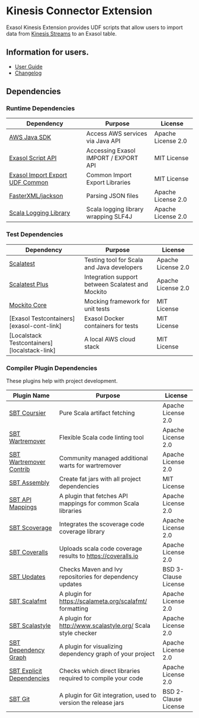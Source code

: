 # Kinesis Connector Extension

Exasol Kinesis Extension provides UDF scripts that allow users to import data
from [Kinesis Streams][kinesis-streams] to an Exasol table.

## Information for users.

* [User Guide](doc/user_guide/user_guide.md)
* [Changelog](doc/changes/changelog.md)

## Dependencies

### Runtime Dependencies

| Dependency                                  | Purpose                                                         | License            |
|---------------------------------------------|-----------------------------------------------------------------|--------------------|
| [AWS Java SDK][aws-java-sdk]                | Access AWS services via Java API                                | Apache License 2.0 |
| [Exasol Script API][exasol-script-api-link] | Accessing Exasol IMPORT / EXPORT API                            | MIT License        |
| [Exasol Import Export UDF Common][ieudf]    | Common Import Export Libraries                                  | MIT License        |
| [FasterXML/jackson][faster-xml-jackson]     | Parsing JSON files                                              | Apache License 2.0 |
| [Scala Logging Library][scala-logging-link] | Scala logging library wrapping SLF4J                            | Apache License 2.0 |

### Test Dependencies

| Dependency                                  | Purpose                                                         | License            |
|---------------------------------------------|-----------------------------------------------------------------|--------------------|
| [Scalatest][scalatest-link]                 | Testing tool for Scala and Java developers                      | Apache License 2.0 |
| [Scalatest Plus][scalatestplus-link]        | Integration support between Scalatest and Mockito               | Apache License 2.0 |
| [Mockito Core][mockitocore-link]            | Mocking framework for unit tests                                | MIT License        |
| [Exasol Testcontainers][exasol-cont-link]   | Exasol Docker containers for tests                              | MIT License        |
| [Localstack Testcontainers][localstack-link]| A local AWS cloud stack                                         | MIT License        |

### Compiler Plugin Dependencies

These plugins help with project development.

| Plugin Name                                 | Purpose                                                         | License              |
|---------------------------------------------|-----------------------------------------------------------------|----------------------|
| [SBT Coursier][sbt-coursier-link]           | Pure Scala artifact fetching                                    | Apache License 2.0   |
| [SBT Wartremover][sbt-wartremover-link]     | Flexible Scala code linting tool                                | Apache License 2.0   |
| [SBT Wartremover Contrib][sbt-wcontrib-link]| Community managed additional warts for wartremover              | Apache License 2.0   |
| [SBT Assembly][sbt-assembly-link]           | Create fat jars with all project dependencies                   | MIT License          |
| [SBT API Mappings][sbt-apimapping-link]     | A plugin that fetches API mappings for common Scala libraries   | Apache License 2.0   |
| [SBT Scoverage][sbt-scoverage-link]         | Integrates the scoverage code coverage library                  | Apache License 2.0   |
| [SBT Coveralls][sbt-coveralls-link]         | Uploads scala code coverage results to https://coveralls.io     | Apache License 2.0   |
| [SBT Updates][sbt-updates-link]             | Checks Maven and Ivy repositories for dependency updates        | BSD 3-Clause License |
| [SBT Scalafmt][sbt-scalafmt-link]           | A plugin for https://scalameta.org/scalafmt/ formatting         | Apache License 2.0   |
| [SBT Scalastyle][sbt-style-link]            | A plugin for http://www.scalastyle.org/ Scala style checker     | Apache License 2.0   |
| [SBT Dependency Graph][sbt-depgraph-link]   | A plugin for visualizing dependency graph of your project       | Apache License 2.0   |
| [SBT Explicit Dependencies][sbt-expdep-link]| Checks which direct libraries required to compile your code     | Apache License 2.0   |
| [SBT Git][sbt-git-link]                     | A plugin for Git integration, used to version the release jars  | BSD 2-Clause License |

[aws-java-sdk]: https://aws.amazon.com/sdk-for-java/
[exasol-script-api-link]: https://docs.exasol.com/database_concepts/udf_scripts.htm
[faster-xml-jackson]: https://github.com/FasterXML/jackson
[ieudf]: https://github.com/exasol/import-export-udf-common-scala
[scala-logging-link]: https://github.com/lightbend/scala-logging
[scalatest-link]: http://www.scalatest.org/
[scalatestplus-link]: https://github.com/scalatest/scalatestplus-mockito
[mockitocore-link]: https://site.mockito.org/
[sbt-coursier-link]: https://github.com/coursier/coursier
[sbt-wartremover-link]: http://github.com/puffnfresh/wartremover
[sbt-wcontrib-link]: http://github.com/wartremover/wartremover-contrib
[sbt-assembly-link]: https://github.com/sbt/sbt-assembly
[sbt-apimapping-link]: https://github.com/ThoughtWorksInc/sbt-api-mappings
[sbt-scoverage-link]: http://github.com/scoverage/sbt-scoverage
[sbt-coveralls-link]: https://github.com/scoverage/sbt-coveralls
[sbt-updates-link]: http://github.com/rtimush/sbt-updates
[sbt-scalafmt-link]: https://github.com/lucidsoftware/neo-sbt-scalafmt
[sbt-style-link]: https://github.com/scalastyle/scalastyle-sbt-plugin
[sbt-depgraph-link]: https://github.com/jrudolph/sbt-dependency-graph
[sbt-git-link]: https://github.com/sbt/sbt-git
[sbt-expdep-link]: https://github.com/cb372/sbt-explicit-dependencies

[kinesis-streams]: https://aws.amazon.com/kinesis/data-streams/
